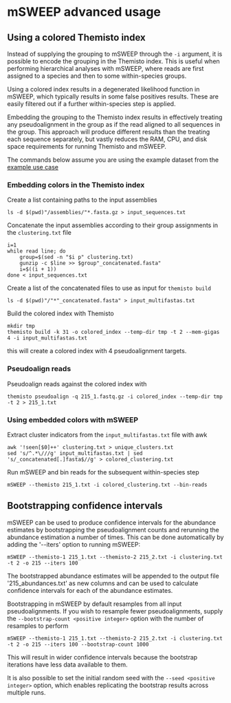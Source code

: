 # mSWEEP advanced usage
## Using a colored Themisto index
Instead of supplying the grouping to mSWEEP through the `-i` argument, it is possible to encode the grouping in the Themisto index. This is useful when performing hierarchical analyses with mSWEEP, where reads are first assigned to a species and then to some within-species groups.

Using a colored index results in a degenerated likelihood function in mSWEEP, which typically results in some false positives results. These are easily filtered out if a further within-species step is applied.

Embedding the grouping to the Themisto index results in effectively
treating any pseudoalignment in the group as if the read aligned to
all sequences in the group. This approach will produce different
results than the treating each sequence separately, but vastly reduces
the RAM, CPU, and disk space requirements for running Themisto and
mSWEEP.

The commands below assume you are using the example dataset from the [example use case](/docs/example.md)

### Embedding colors in the Themisto index
Create a list containing paths to the input assemblies
```
ls -d $(pwd)"/assemblies/"*.fasta.gz > input_sequences.txt
```

Concatenate the input assemblies according to their group assignments in the `clustering.txt` file
```
i=1
while read line; do
	group=$(sed -n "$i p" clustering.txt)
	gunzip -c $line >> $group"_concatenated.fasta"
	i=$((i + 1))
done < input_sequences.txt
```

Create a list of the concatenated files to use as input for `themisto build`
```
ls -d $(pwd)"/"*"_concatenated.fasta" > input_multifastas.txt
```

Build the colored index with Themisto
```
mkdir tmp
themisto build -k 31 -o colored_index --temp-dir tmp -t 2 --mem-gigas 4 -i input_multifastas.txt
```
this will create a colored index with 4 pseudoalignment targets.

### Pseudoalign reads
Pseudoalign reads against the colored index with
```
themisto pseudoalign -q 215_1.fastq.gz -i colored_index --temp-dir tmp -t 2 > 215_1.txt
```

### Using embedded colors with mSWEEP
Extract cluster indicators from the `input_multifastas.txt` file with awk
```
awk '!seen[$0]++' clustering.txt > unique_clusters.txt
sed 's/^.*\///g' input_multifastas.txt | sed 's/_concatenated[.]fasta$//g' > colored_clustering.txt
```

Run mSWEEP and bin reads for the subsequent within-species step
```
mSWEEP --themisto 215_1.txt -i colored_clustering.txt --bin-reads
```

## Bootstrapping confidence intervals
mSWEEP can be used to produce confidence intervals for the abundance
estimates by bootstrapping the pseudoalignment counts and rerunning
the abundance estimation a number of times. This can be done
automatically by adding the '--iters' option to running mSWEEP:
```
mSWEEP --themisto-1 215_1.txt --themisto-2 215_2.txt -i clustering.txt -t 2 -o 215 --iters 100
```

The bootstrapped abundance estimates will be appended to the output
file '215_abundances.txt' as new columns and can be used to calculate
confidence intervals for each of the abundance estimates.

Bootstrapping in mSWEEP by default resamples from all input pseudoalignments. If
you wish to resample fewer pseudoalignments, supply the
`--bootstrap-count <positive integer>` option with the number of resamples to perform
```
mSWEEP --themisto-1 215_1.txt --themisto-2 215_2.txt -i clustering.txt -t 2 -o 215 --iters 100 --bootstrap-count 1000
```
This will result in wider confidence intervals because the bootstrap
iterations have less data available to them.

It is also possible to set the initial random seed with the `--seed
<positive integer>` option, which enables replicating the bootstrap
results across multiple runs.
